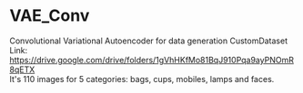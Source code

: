 # VAE_Conv
Convolutional Variational Autoencoder for data generation 
CustomDataset Link: https://drive.google.com/drive/folders/1gVhHKfMo81BqJ910Pqa9ayPNOmR8qETX<br>
It's 110 images for 5 categories: bags, cups, mobiles, lamps and faces.
